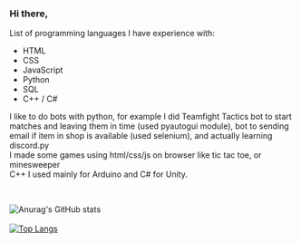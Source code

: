 ### Hi there,
List of programming languages I have experience with:
* HTML
* CSS
* JavaScript
* Python
* SQL
* C++ / C#

I like to do bots with python, for example I did Teamfight Tactics bot to start matches and leaving them in time (used pyautogui module), bot to sending email if item in shop is available (used selenium), and actually learning discord.py </br>
I made some games using html/css/js on browser like tic tac toe, or minesweeper </br>
C++ I used mainly for Arduino and C# for Unity. </br>

</br>

![Anurag's GitHub stats](https://github-readme-stats.vercel.app/api?username=michal-pilarski&show_icons=true&theme=radical)</br> </br>
[![Top Langs](https://github-readme-stats.vercel.app/api/top-langs/?username=michal-pilarski&layout=compact)](https://github.com/anuraghazra/github-readme-stats)
